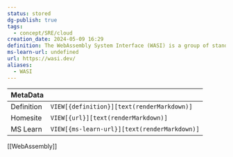```yaml
---
status: stored
dg-publish: true
tags:
  - concept/SRE/cloud
creation_date: 2024-05-09 16:29
definition: The WebAssembly System Interface (WASI) is a group of standard API specifications for software compiled to the W3C WebAssembly (Wasm) standard.
ms-learn-url: undefined
url: https://wasi.dev/
aliases:
  - WASI
---
```


| MetaData   |                                              |
| ---------- | -------------------------------------------- |
| Definition | `VIEW[{definition}][text(renderMarkdown)]`   |
| Homesite   | `VIEW[{url}][text(renderMarkdown)]`          |
| MS Learn   | `VIEW[{ms-learn-url}][text(renderMarkdown)]` |
[[WebAssembly]]

